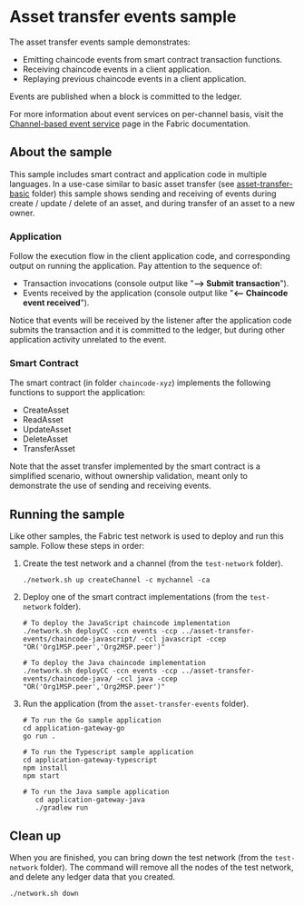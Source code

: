 # Asset transfer events sample

The asset transfer events sample demonstrates:

- Emitting chaincode events from smart contract transaction functions.
- Receiving chaincode events in a client application.
- Replaying previous chaincode events in a client application.

Events are published when a block is committed to the ledger.

For more information about event services on per-channel basis, visit the
[Channel-based event service](https://hyperledger-fabric.readthedocs.io/en/latest/peer_event_services.html)
page in the Fabric documentation.


## About the sample

This sample includes smart contract and application code in multiple languages. In a use-case similar to basic asset transfer (see [asset-transfer-basic](../asset-transfer-basic) folder) this sample shows sending and receiving of events during create / update / delete of an asset, and during transfer of an asset to a new owner.

### Application

Follow the execution flow in the client application code, and corresponding output on running the application. Pay attention to the sequence of:

- Transaction invocations (console output like "**--> Submit transaction**").
- Events received by the application (console output like "**<-- Chaincode event received**").

Notice that events will be received by the listener after the application code submits the transaction and it is committed to the ledger, but during other application activity unrelated to the event.

### Smart Contract

The smart contract (in folder `chaincode-xyz`) implements the following functions to support the application:

- CreateAsset
- ReadAsset
- UpdateAsset
- DeleteAsset
- TransferAsset

Note that the asset transfer implemented by the smart contract is a simplified scenario, without ownership validation, meant only to demonstrate the use of sending and receiving events.

## Running the sample

Like other samples, the Fabric test network is used to deploy and run this sample. Follow these steps in order:

1. Create the test network and a channel (from the `test-network` folder).
   ```
   ./network.sh up createChannel -c mychannel -ca
   ```

1. Deploy one of the smart contract implementations (from the `test-network` folder).
   ```
   # To deploy the JavaScript chaincode implementation
   ./network.sh deployCC -ccn events -ccp ../asset-transfer-events/chaincode-javascript/ -ccl javascript -ccep "OR('Org1MSP.peer','Org2MSP.peer')"

   # To deploy the Java chaincode implementation
   ./network.sh deployCC -ccn events -ccp ../asset-transfer-events/chaincode-java/ -ccl java -ccep "OR('Org1MSP.peer','Org2MSP.peer')"
   ```

1. Run the application (from the `asset-transfer-events` folder).
   ```
   # To run the Go sample application
   cd application-gateway-go
   go run .

   # To run the Typescript sample application
   cd application-gateway-typescript
   npm install
   npm start

   # To run the Java sample application
      cd application-gateway-java
      ./gradlew run
   ```

## Clean up

When you are finished, you can bring down the test network (from the `test-network` folder). The command will remove all the nodes of the test network, and delete any ledger data that you created.

```
./network.sh down
```